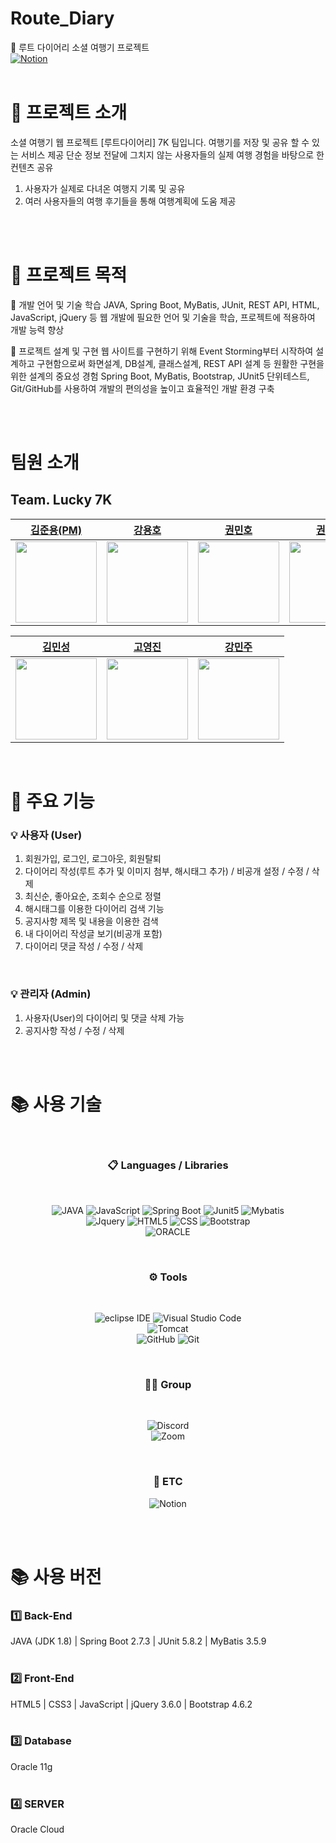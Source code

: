 # Route_Diary

🛫 루트 다이어리 소셜 여행기 프로젝트<br>
[![Notion](https://img.shields.io/badge/Notion-%23000000.svg?style=for-the-badge&logo=notion&logoColor=white)](https://first-crib-0b9.notion.site/Route_diary-c181af4351034a6eb45d3da07e410064)
<br><br>

# 🚩 프로젝트 소개

소셜 여행기 웹 프로젝트 [루트다이어리] 7K 팀입니다.
여행기를 저장 및 공유 할 수 있는 서비스 제공
단순 정보 전달에 그치지 않는 사용자들의 실제 여행 경험을 바탕으로 한 컨텐츠 공유
1. 사용자가 실제로 다녀온 여행지 기록 및 공유
2. 여러 사용자들의 여행 후기들을 통해 여행계획에 도움 제공

<br><br>

# 🚩 프로젝트 목적

 개발 언어 및 기술 학습
JAVA, Spring Boot, MyBatis, JUnit, REST API, HTML, JavaScript, jQuery 등 웹 개발에 필요한 언어 및 기술을 학습,
프로젝트에 적용하여 개발 능력 향상
<br>

 프로젝트 설계 및 구현
웹 사이트를 구현하기 위해 Event Storming부터 시작하여 설계하고
구현함으로써 화면설계, DB설계, 클래스설계, REST API 설계 등 원활한 구현을 위한 설계의 중요성 경험
Spring Boot, MyBatis, Bootstrap, JUnit5 단위테스트, Git/GitHub를
사용하여 개발의 편의성을 높이고 효율적인 개발 환경 구축

<br><br>

# 팀원 소개

## Team. Lucky 7K

| [김준용(PM)](https://github.com/lemonjunnn)                                      | [강용호](https://github.com/koreayong19)                                         | [권민호](https://github.com/kwonminho1992)                                        | [권민석](https://github.com/glfldehd)                                            |
| -------------------------------------------------------------------------------- | -------------------------------------------------------------------------------- | --------------------------------------------------------------------------------- | -------------------------------------------------------------------------------- |
| <img src="https://avatars.githubusercontent.com/u/83650016?v=4" width="130px" /> | <img src="https://avatars.githubusercontent.com/u/56390797?v=4" width="130px" /> | <img src="https://avatars.githubusercontent.com/u/69135840?v=4"  width="130px" /> | <img src="https://avatars.githubusercontent.com/u/88469350?v=4" width="130px" /> |

| [김민성](https://github.com/BACKMINSEONG)                                        | [고영진](https://github.com/blackWhale0731)                                       | [강민주](https://github.com/KMJbella)                                             |
| -------------------------------------------------------------------------------- | --------------------------------------------------------------------------------- | --------------------------------------------------------------------------------- |
| <img src="https://avatars.githubusercontent.com/u/99784071?v=4" width="130px" /> | <img src="https://avatars.githubusercontent.com/u/106871769?v=4" width="130px" /> | <img src="https://avatars.githubusercontent.com/u/82739503?v=4"  width="130px" /> |

<br>

# 🚩 주요 기능

### 💡 사용자 (User)

1. 회원가입, 로그인, 로그아웃, 회원탈퇴
2. 다이어리 작성(루트 추가 및 이미지 첨부, 해시태그 추가) / 비공개 설정 / 수정 / 삭제
3. 최신순, 좋아요순, 조회수 순으로 정렬
4. 해시태그를 이용한 다이어리 검색 기능
5. 공지사항 제목 및 내용을 이용한 검색
6. 내 다이어리 작성글 보기(비공개 포함)
7. 다이어리 댓글 작성 / 수정 / 삭제

<br>

### 💡 관리자 (Admin)

1. 사용자(User)의 다이어리 및 댓글 삭제 가능
2. 공지사항 작성 / 수정 / 삭제

<br><br>

# 📚 사용 기술

<center>
<br>

### 📋 Languages / Libraries

<br>

![JAVA](https://img.shields.io/badge/java-007396?style=for-the-badge&logo=java&logoColor=white)
![JavaScript](https://img.shields.io/badge/javascript-F7DF1E?style=for-the-badge&logo=javascript&logoColor=black)
![Spring Boot](https://img.shields.io/badge/springboot-6DB33F?style=for-the-badge&logo=springboot&logoColor=white)
![Junit5](https://img.shields.io/badge/JUnit5-25A162?style=for-the-badge&logo=Junit5&logoColor=white)
![Mybatis](https://img.shields.io/badge/MyBatis-FF0000?style=for-the-badge&logo=MyBatis&logoColor=white)<br>
![Jquery](https://img.shields.io/badge/jQuery-0769AD?style=for-the-badge&logo=jquery&logoColor=white)
![HTML5](https://img.shields.io/badge/HTML5-E34F26?style=for-the-badge&logo=html5&logoColor=white)
![CSS](https://img.shields.io/badge/CSS3-1572B6?style=for-the-badge&logo=css3&logoColor=white)
![Bootstrap](https://img.shields.io/badge/bootstrap-7952B3?style=for-the-badge&logo=bootstrap&logoColor=white)<br>
![ORACLE](https://img.shields.io/badge/Oracle-F80000?style=for-the-badge&logo=Oracle&logoColor=white)

<br>

### ⚙ Tools

<br>

![eclipse IDE](https://img.shields.io/badge/Eclipse-2C2255?style=for-the-badge&logo=eclipse&logoColor=white)
![Visual Studio Code](https://img.shields.io/badge/Visual%20Studio%20Code-0078d7.svg?style=for-the-badge&logo=visual-studio-code&logoColor=white)<br>
![Tomcat](https://img.shields.io/badge/APACHETOMCAT-F8DC75?style=for-the-badge&logo=apachetomcat&logoColor=white)<br>
![GitHub](https://img.shields.io/badge/github-%23121011.svg?style=for-the-badge&logo=github&logoColor=white)
![Git](https://img.shields.io/badge/git-%23F05033.svg?style=for-the-badge&logo=git&logoColor=white)<br>

<br>

### 🤜🤛 Group

<br>

![Discord](https://img.shields.io/badge/Discord-7289DA?style=for-the-badge&logo=discord&logoColor=white)<br>
![Zoom](https://img.shields.io/badge/Zoom-2D8CFF?style=for-the-badge&logo=zoom&logoColor=white)

<br>

### 🧐 ETC

![Notion](https://img.shields.io/badge/Notion-%23000000.svg?style=for-the-badge&logo=notion&logoColor=white)

<br><br>

</center>

# 📚 사용 버전

### 1️⃣ Back-End <br>

JAVA (JDK 1.8) | Spring Boot 2.7.3 | JUnit 5.8.2 | MyBatis 3.5.9 <br><br>

### 2️⃣ Front-End <br>

HTML5 | CSS3 | JavaScript | jQuery 3.6.0 | Bootstrap 4.6.2<br><br>

### 3️⃣ Database <br>

Oracle 11g <br><br>

### 4️⃣ SERVER <br>

Oracle Cloud
